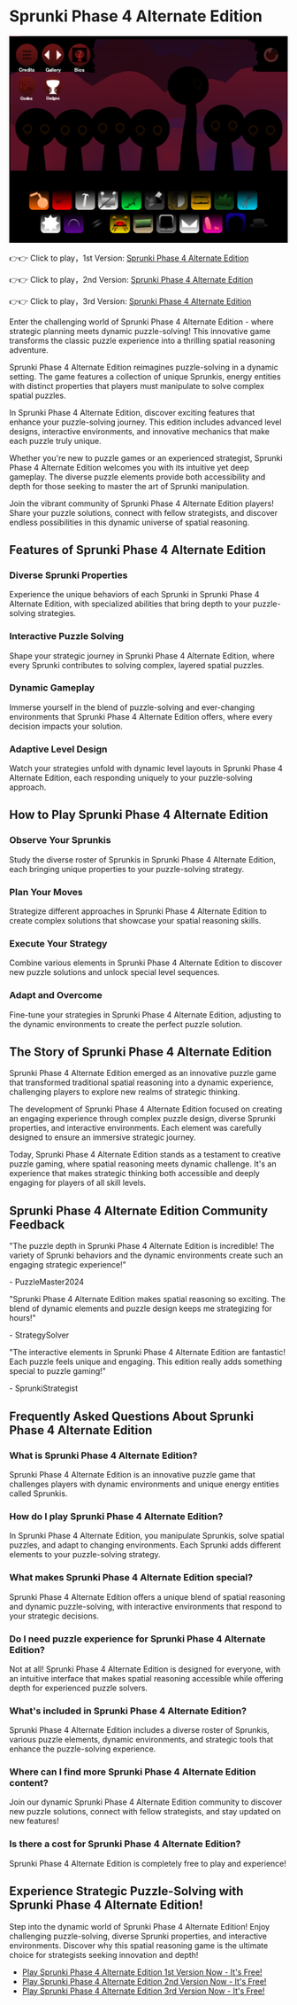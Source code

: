 # Sprunki Phase 4 Alternate Edition

![Sprunki Phase 4 Alternate Edition](https://raw.githubusercontent.com/sprunkiscrunkly/sprunki-phase-4-alternate-edition/refs/heads/main/sprunki-phase-4-alternate-edition.png "Sprunki Phase 4 Alternate Edition")

👉👉 Click to play，1st Version: [Sprunki Phase 4 Alternate Edition](https://sprunksters.com/sprunki-phase-4-alternate-edition/ "Sprunki Phase 4 Alternate Edition")

👉👉 Click to play，2nd Version: [Sprunki Phase 4 Alternate Edition](https://sprunkiscrunkly.com/sprunki-phase-4-alternate-edition/ "Sprunki Phase 4 Alternate Edition")

👉👉 Click to play，3rd Version: [Sprunki Phase 4 Alternate Edition](https://sprunkipyramixed.com/sprunki-phase-4-alternate-edition/ "Sprunki Phase 4 Alternate Edition")

Enter the challenging world of Sprunki Phase 4 Alternate Edition - where strategic planning meets dynamic puzzle-solving! This innovative game transforms the classic puzzle experience into a thrilling spatial reasoning adventure.

Sprunki Phase 4 Alternate Edition reimagines puzzle-solving in a dynamic setting. The game features a collection of unique Sprunkis, energy entities with distinct properties that players must manipulate to solve complex spatial puzzles.

In Sprunki Phase 4 Alternate Edition, discover exciting features that enhance your puzzle-solving journey. This edition includes advanced level designs, interactive environments, and innovative mechanics that make each puzzle truly unique.

Whether you're new to puzzle games or an experienced strategist, Sprunki Phase 4 Alternate Edition welcomes you with its intuitive yet deep gameplay. The diverse puzzle elements provide both accessibility and depth for those seeking to master the art of Sprunki manipulation.

Join the vibrant community of Sprunki Phase 4 Alternate Edition players! Share your puzzle solutions, connect with fellow strategists, and discover endless possibilities in this dynamic universe of spatial reasoning.

## Features of Sprunki Phase 4 Alternate Edition

### Diverse Sprunki Properties

Experience the unique behaviors of each Sprunki in Sprunki Phase 4 Alternate Edition, with specialized abilities that bring depth to your puzzle-solving strategies.

### Interactive Puzzle Solving

Shape your strategic journey in Sprunki Phase 4 Alternate Edition, where every Sprunki contributes to solving complex, layered spatial puzzles.

### Dynamic Gameplay

Immerse yourself in the blend of puzzle-solving and ever-changing environments that Sprunki Phase 4 Alternate Edition offers, where every decision impacts your solution.

### Adaptive Level Design

Watch your strategies unfold with dynamic level layouts in Sprunki Phase 4 Alternate Edition, each responding uniquely to your puzzle-solving approach.

## How to Play Sprunki Phase 4 Alternate Edition

### Observe Your Sprunkis

Study the diverse roster of Sprunkis in Sprunki Phase 4 Alternate Edition, each bringing unique properties to your puzzle-solving strategy.

### Plan Your Moves

Strategize different approaches in Sprunki Phase 4 Alternate Edition to create complex solutions that showcase your spatial reasoning skills.

### Execute Your Strategy

Combine various elements in Sprunki Phase 4 Alternate Edition to discover new puzzle solutions and unlock special level sequences.

### Adapt and Overcome

Fine-tune your strategies in Sprunki Phase 4 Alternate Edition, adjusting to the dynamic environments to create the perfect puzzle solution.

## The Story of Sprunki Phase 4 Alternate Edition

Sprunki Phase 4 Alternate Edition emerged as an innovative puzzle game that transformed traditional spatial reasoning into a dynamic experience, challenging players to explore new realms of strategic thinking.

The development of Sprunki Phase 4 Alternate Edition focused on creating an engaging experience through complex puzzle design, diverse Sprunki properties, and interactive environments. Each element was carefully designed to ensure an immersive strategic journey.

Today, Sprunki Phase 4 Alternate Edition stands as a testament to creative puzzle gaming, where spatial reasoning meets dynamic challenge. It's an experience that makes strategic thinking both accessible and deeply engaging for players of all skill levels.

## Sprunki Phase 4 Alternate Edition Community Feedback

"The puzzle depth in Sprunki Phase 4 Alternate Edition is incredible! The variety of Sprunki behaviors and the dynamic environments create such an engaging strategic experience!"

\- PuzzleMaster2024

"Sprunki Phase 4 Alternate Edition makes spatial reasoning so exciting. The blend of dynamic elements and puzzle design keeps me strategizing for hours!"

\- StrategySolver

"The interactive elements in Sprunki Phase 4 Alternate Edition are fantastic! Each puzzle feels unique and engaging. This edition really adds something special to puzzle gaming!"

\- SprunkiStrategist

## Frequently Asked Questions About Sprunki Phase 4 Alternate Edition

### What is Sprunki Phase 4 Alternate Edition?

Sprunki Phase 4 Alternate Edition is an innovative puzzle game that challenges players with dynamic environments and unique energy entities called Sprunkis.

### How do I play Sprunki Phase 4 Alternate Edition?

In Sprunki Phase 4 Alternate Edition, you manipulate Sprunkis, solve spatial puzzles, and adapt to changing environments. Each Sprunki adds different elements to your puzzle-solving strategy.

### What makes Sprunki Phase 4 Alternate Edition special?

Sprunki Phase 4 Alternate Edition offers a unique blend of spatial reasoning and dynamic puzzle-solving, with interactive environments that respond to your strategic decisions.

### Do I need puzzle experience for Sprunki Phase 4 Alternate Edition?

Not at all! Sprunki Phase 4 Alternate Edition is designed for everyone, with an intuitive interface that makes spatial reasoning accessible while offering depth for experienced puzzle solvers.

### What's included in Sprunki Phase 4 Alternate Edition?

Sprunki Phase 4 Alternate Edition includes a diverse roster of Sprunkis, various puzzle elements, dynamic environments, and strategic tools that enhance the puzzle-solving experience.

### Where can I find more Sprunki Phase 4 Alternate Edition content?

Join our dynamic Sprunki Phase 4 Alternate Edition community to discover new puzzle solutions, connect with fellow strategists, and stay updated on new features!

### Is there a cost for Sprunki Phase 4 Alternate Edition?

Sprunki Phase 4 Alternate Edition is completely free to play and experience!

## Experience Strategic Puzzle-Solving with Sprunki Phase 4 Alternate Edition!

Step into the dynamic world of Sprunki Phase 4 Alternate Edition! Enjoy challenging puzzle-solving, diverse Sprunki properties, and interactive environments. Discover why this spatial reasoning game is the ultimate choice for strategists seeking innovation and depth!

- [Play Sprunki Phase 4 Alternate Edition 1st Version Now - It's Free!](https://sprunksters.com/sprunki-phase-4-alternate-edition/)
- [Play Sprunki Phase 4 Alternate Edition 2nd Version Now - It's Free!](https://sprunkiscrunkly.com/sprunki-phase-4-alternate-edition/)
- [Play Sprunki Phase 4 Alternate Edition 3rd Version Now - It's Free!](https://sprunkipyramixed.com/sprunki-phase-4-alternate-edition/)
